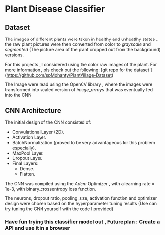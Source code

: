 # Plant Disease Classifier

## Dataset

The images of different plants were taken in healthy and unheatlhy states .. the raw plant pictures were then converted from color to *grayscale* and *segmented* (The picture area of the plant cropped out from the background) versions.

For this projects , I considered using the color raw images of the plant. For more information , pls check out the following:
[git repo for the dataset ] (https://github.com/spMohanty/PlantVillage-Dataset)

The Image were read using the OpenCV library , where the images were transformed into scaled version of *image_arrays* that was eventually fed into the CNN


## CNN Architecture

The initial design of the CNN consisted of:
* Convulational Layer (2D).
* Activation Layer.
* BatchNormalization (proved to be very advantageous for this problem especially).
* MaxPool Layer.
* Dropout Layer.
* Final Layers:
    * Dense.
    * Flatten.
        
The CNN was compiled using the *Adam* Optimizer , with a learning rate = 1e-3, with binary_crossentropy loss function.
        
    
The neurons, dropout ratio, pooling_size, activation function and optimizer design were chosen based on the hyperparameter tuning results (Use can try tuning the CNN yourself with the code I provided)


### Have fun trying this classifier model out , Future plan : Create a API and use it in a browser



    
    




